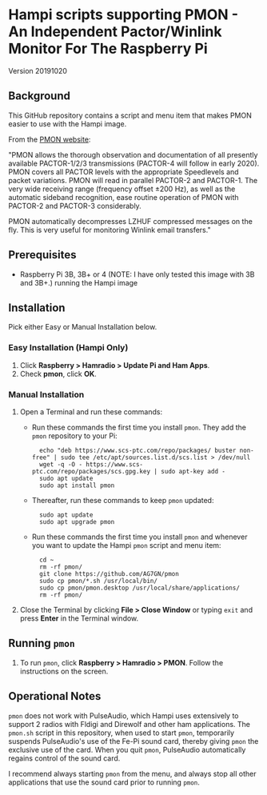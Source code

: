 # Hampi scripts supporting PMON - An Independent Pactor/Winlink Monitor For The Raspberry Pi

Version 20191020

## Background

This GitHub repository contains a script and menu item that makes PMON easier to use with the Hampi image.

From the [PMON website](https://www.p4dragon.com/en/PMON.html):

"PMON allows the thorough observation and documentation of all presently available  PACTOR-1/2/3 transmissions (PACTOR-4 will follow in early 2020). PMON covers all PACTOR levels with the appropriate Speedlevels and packet variations. PMON will read in parallel PACTOR-2 and PACTOR-1. The very wide receiving range (frequency offset ±200 Hz), as well as the automatic sideband recognition, ease routine operation of PMON with PACTOR-2 and PACTOR-3 considerably.

PMON automatically decompresses LZHUF compressed messages on the fly. This is very useful for monitoring Winlink email transfers."


## Prerequisites

- Raspberry Pi 3B, 3B+ or 4 (NOTE: I have only tested this image with 3B and 3B+.) running the Hampi image

## Installation 

Pick either Easy or Manual Installation below.

### Easy Installation (Hampi Only)

1. Click __Raspberry > Hamradio > Update Pi and Ham Apps__.
1. Check __pmon__, click __OK__.

### Manual Installation

1. Open a Terminal and run these commands:

	- Run these commands the first time you install `pmon`.  They add the `pmon` repository to your Pi:
	
			echo "deb https://www.scs-ptc.com/repo/packages/ buster non-free" | sudo tee /etc/apt/sources.list.d/scs.list > /dev/null
			wget -q -O - https://www.scs-ptc.com/repo/packages/scs.gpg.key | sudo apt-key add -
			sudo apt update
			sudo apt install pmon
		
	- Thereafter, run these commands to keep `pmon` updated:
	
			sudo apt update
			sudo apt upgrade pmon
			
	- Run these commands the first time you install `pmon` and whenever you want to update the Hampi `pmon` script and menu item:
	
			cd ~
			rm -rf pmon/ 
			git clone https://github.com/AG7GN/pmon  
			sudo cp pmon/*.sh /usr/local/bin/
			sudo cp pmon/pmon.desktop /usr/local/share/applications/
			rm -rf pmon/
         
1. Close the Terminal by clicking __File > Close Window__ or typing `exit` and press __Enter__ in the Terminal window.

## Running `pmon`

1. To run `pmon`, click __Raspberry > Hamradio > PMON__.  Follow the instructions on the screen.

## Operational Notes

`pmon` does not work with PulseAudio, which Hampi uses extensively to support 2 radios with Fldigi and Direwolf and other ham applications.  The `pmon.sh` script in this repository, when used to start `pmon`, temporarily suspends PulseAudio's use of the Fe-Pi sound card, thereby giving `pmon` the exclusive use of the card.  When you quit `pmon`, PulseAudio automatically regains control of the sound card.  

I recommend always starting `pmon` from the menu, and always stop all other applications that use the sound card prior to running `pmon`.

